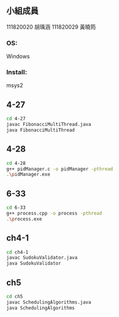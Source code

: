 ## 小組成員
111820020 胡瑀涵
111820029 黃曉筠

### OS:
Windows
### Install:
msys2

## 4-27
```sh
cd 4-27
javac FibonacciMultiThread.java
java FibonacciMultiThread
```

## 4-28
```sh
cd 4-28
g++ pidManager.c -o pidManager -pthread
.\pidManager.exe
```

## 6-33
```sh
cd 6-33
g++ process.cpp -o process -pthread
.\process.exe
```

## ch4-1
```sh
cd ch4-1
javac SudokuValidator.java
java SudokuValidator
```

## ch5
```sh
cd ch5
javac SchedulingAlgorithms.java
java SchedulingAlgorithms
```